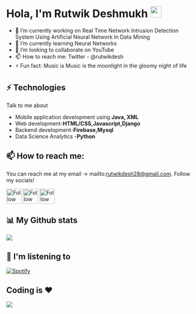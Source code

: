 # Hola, I'm Rutwik Deshmukh <img src="https://github.com/TheDudeThatCode/TheDudeThatCode/blob/master/Assets/Hi.gif" width="29px"> 

- 🔭 I’m currently working on Real Time Network Intrusion Detection System Using Artificial Neural Network In Data Mining
- 🌱 I’m currently learning Neural Networks
- 👯 I’m looking to collaborate on YouTube
- 📫 How to reach me: Twitter - @rutwikdesh
- ⚡ Fun fact: Music is Music is the moonlight in the gloomy night of life

## ⚡ Technologies
Talk to me about
- Mobile application development using **Java, XML**
- Web development-**HTML/CSS,Javascript,Django**
- Backend development-**Firebase,Mysql**
- Data Science Analytics -**Python**


## 📫 How to reach me:
You can reach me at my email -> mailto:rutwikdesh28@gmail.com. Follow my socials!

[<img src="https://raw.githubusercontent.com/Raymo111/Raymo111/master/socials/linkedin.png" height="40em" align="center" alt="Follow Rutwik on LinkedIn" title="Follow Rutwik on LinkedIn"/>](https://linkedin.com/in/rutwik-deshmukh)
[<img src="https://raw.githubusercontent.com/Raymo111/Raymo111/master/socials/twitter.svg" height="40em" align="center" alt="Follow Rutwik on Twitter" title="Follow Rutwik on Twitter"/>](https://twitter.com/rutwik_deshmukh)
[<img src="https://raw.githubusercontent.com/Raymo111/Raymo111/master/socials/instagram.svg" height="40em" align="center" alt="Follow Rutwik on Instagram" title="Follow Rutwik on Instagram"/>](https://instagram.com/rutwikdesh)


## 📊 My Github stats

<img src="https://github-readme-stats.vercel.app/api?username=rutwikdesh&&show_icons=true&title_color=ffffff&icon_color=bb2acf&text_color=daf7dc&bg_color=151515">


## 🎵 I'm listening to

[![Spotify](https://spotify-now-playing-ten-delta.vercel.app/api/spotify)](https://open.spotify.com/user/31z353cugxqp5orqjvo46vxx7zne)

## Coding is ❤️
<img src="https://raw.githubusercontent.com/abhisheknaiidu/abhisheknaiidu/master/code.gif">

